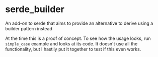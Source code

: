 # serde_builder
An add-on to serde that aims to provide an alternative to derive using a builder pattern instead

At the time this is a proof of concept. To see how the usage looks, run `simple_case` example and looks at its code. It doesn't use all the functionality, but I hastily put it together to test if this even works.
